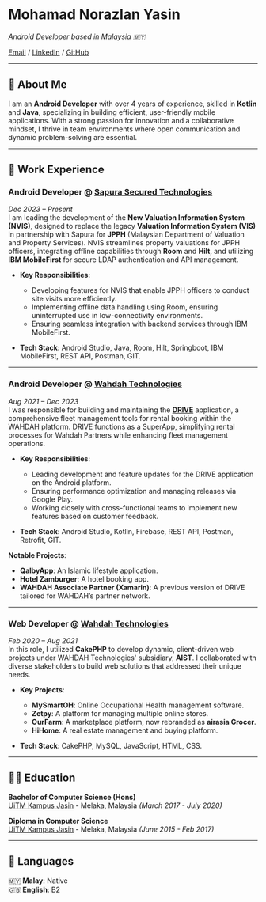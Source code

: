 # Mohamad Norazlan Yasin

_Android Developer based in Malaysia 🇲🇾_ 

[Email](mailto:mohdnorazlan.yasin@gmail.com) / [LinkedIn](https://www.linkedin.com/in/norazlan-dev/) / [GitHub](https://github.com/norazlan-dev/)

---

## 👋 About Me
I am an **Android Developer** with over 4 years of experience, skilled in **Kotlin** and **Java**, specializing in building efficient, user-friendly mobile applications. With a strong passion for innovation and a collaborative mindset, I thrive in team environments where open communication and dynamic problem-solving are essential.

---

## 💼 Work Experience

### Android Developer @ [Sapura Secured Technologies](https://www.sapuratech.com.my/)  
_Dec 2023 – Present_  
I am leading the development of the **New Valuation Information System (NVIS)**, designed to replace the legacy **Valuation Information System (VIS)** in partnership with Sapura for **JPPH** (Malaysian Department of Valuation and Property Services). NVIS streamlines property valuations for JPPH officers, integrating offline capabilities through **Room** and **Hilt**, and utilizing **IBM MobileFirst** for secure LDAP authentication and API management.

- **Key Responsibilities**:
  - Developing features for NVIS that enable JPPH officers to conduct site visits more efficiently.
  - Implementing offline data handling using Room, ensuring uninterrupted use in low-connectivity environments.
  - Ensuring seamless integration with backend services through IBM MobileFirst.

- **Tech Stack**: Android Studio, Java, Room, Hilt, Springboot, IBM MobileFirst, REST API, Postman, GIT.

---

### Android Developer @ [Wahdah Technologies](https://www.wahdah.my/en/)  
_Aug 2021 – Dec 2023_  
I was responsible for building and maintaining the **[DRIVE](https://play.google.com/store/apps/details?id=com.wahdah.drive)** application, a comprehensive fleet management tools for rental booking within the WAHDAH platform. DRIVE functions as a SuperApp, simplifying rental processes for Wahdah Partners while enhancing fleet management operations.

- **Key Responsibilities**:
  - Leading development and feature updates for the DRIVE application on the Android platform.
  - Ensuring performance optimization and managing releases via Google Play.
  - Working closely with cross-functional teams to implement new features based on customer feedback.

- **Tech Stack**: Android Studio, Kotlin, Firebase, REST API, Postman, Retrofit, GIT.

**Notable Projects**:
  - **QalbyApp**: An Islamic lifestyle application.
  - **Hotel Zamburger**: A hotel booking app.
  - **WAHDAH Associate Partner (Xamarin)**: A previous version of DRIVE tailored for WAHDAH’s partner network.

---

### Web Developer @ [Wahdah Technologies](https://www.wahdah.my/en/)  
_Feb 2020 – Aug 2021_  
In this role, I utilized **CakePHP** to develop dynamic, client-driven web projects under WAHDAH Technologies' subsidiary, **AIST**. I collaborated with diverse stakeholders to build web solutions that addressed their unique needs.

- **Key Projects**:
  - **MySmartOH**: Online Occupational Health management software.
  - **Zetpy**: A platform for managing multiple online stores.
  - **OurFarm**: A marketplace platform, now rebranded as **airasia Grocer**.
  - **HiHome**: A real estate management and buying platform.

- **Tech Stack**: CakePHP, MySQL, JavaScript, HTML, CSS.

---

## 👨‍🎓 Education

**Bachelor of Computer Science (Hons)**<br>
[UiTM Kampus Jasin](https://melaka.uitm.edu.my/index.php/en/kjm-campus) - Melaka, Malaysia _(March 2017 - July 2020)_ 

**Diploma in Computer Science**<br>
[UiTM Kampus Jasin](https://melaka.uitm.edu.my/index.php/en/kjm-campus) - Melaka, Malaysia _(June 2015 - Feb 2017)_ 

---

## 💬 Languages

🇲🇾 **Malay**: Native <br>
🇬🇧 **English**: B2

[product-screenshot]: https://www.w3schools.com/images/img_certification_down_generic_300.png
